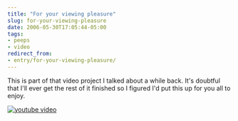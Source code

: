 ```yaml
---
title: "For your viewing pleasure"
slug: for-your-viewing-pleasure
date: 2006-05-30T17:05:44-05:00
tags:
- peeps
- video
redirect_from:
- entry/for-your-viewing-pleasure/
---
```

This is part of that video project I talked about a while back. It's doubtful that I'll ever get the rest of it finished so I figured I'd put this up for you all to enjoy.

[![youtube video](https://img.youtube.com/vi/cmskBiUTK38/0.jpg)](https://www.youtube.com/watch?v=cmskBiUTK38)
